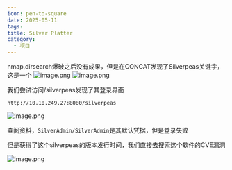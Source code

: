 ```yaml
---
icon: pen-to-square
date: 2025-05-11
tags: 
title: Silver Platter
category:
  - 项目
---
```

nmap,dirsearch爆破之后没有成果，但是在CONCAT发现了Silverpeas关键字，这是一个
![image.png](https://cdn.jsdelivr.net/gh/fakeppa/blog-img/20250613164849.png)
![image.png](https://cdn.jsdelivr.net/gh/fakeppa/blog-img/20250613165159.png)

我们尝试访问/silverpeas发现了其登录界面

```url
http://10.10.249.27:8080/silverpeas
```

![image.png](https://cdn.jsdelivr.net/gh/fakeppa/blog-img/20250613165515.png)

查阅资料，`SilverAdmin/SilverAdmin`是其默认凭据，但是登录失败

但是获得了这个silverpeas的版本发行时间，我们直接去搜索这个软件的CVE漏洞

![image.png](https://cdn.jsdelivr.net/gh/fakeppa/blog-img/20250613171742.png)
